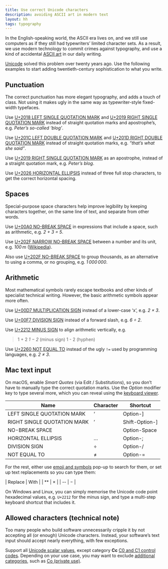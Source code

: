 ```yaml
---
title: Use correct Unicode characters
description: avoiding ASCII art in modern text
layout: hh
tags: typography
---
```


In the English-speaking world, the ASCII era lives on,
and we still use computers as if they still had typewriters’ limited character sets.
As a result, we use modern technology to commit crimes against typography,
and use a kind of accidental 
[ASCII art](https://en.wikipedia.org/wiki/ASCII_art) in our daily writing.

[Unicode](https://en.wikipedia.org/wiki/Unicode) solved this problem over twenty years ago.
Use the following examples to start adding twentieth-century sophistication to what you write.

## Punctuation

The correct punctuation has more elegant typography, and adds a touch of class.
Not using it makes ugly in the same way as typewriter-style fixed-width typefaces.

Use [U+2018 LEFT SINGLE QUOTATION MARK](https://unicode-explorer.com/c/2018) and
[U+2019 RIGHT SINGLE QUOTATION MARK](https://unicode-explorer.com/c/2019)
instead of straight quotation marks and apostrophe’s, e.g. *Peter’s so-called ‘blog’*.

Use [U+201C LEFT DOUBLE QUOTATION MARK](https://unicode-explorer.com/c/201C) and
[U+201D RIGHT DOUBLE QUOTATION MARK](https://unicode-explorer.com/c/201D)
instead of straight quotation marks, e.g. *“that’s what she said”*.

Use [U+2019 RIGHT SINGLE QUOTATION MARK](https://unicode-explorer.com/c/2019)
as an apostrophe, instead of a straight quotation mark, e.g. *Peter’s blog*.

Use [U+2026 HORIZONTAL ELLIPSIS](https://unicode-explorer.com/c/2026)
instead of three full stop characters, to get the correct horizontal spacing.

## Spaces

Special-purpose space characters help improve legibility by keeping characters together,
on the same line of text, and separate from other words.

Use [U+00A0 NO-BREAK SPACE](https://unicode-explorer.com/c/00A0)
in expressions that include a space, such as arithmetic, e.g. *2 + 3 = 5*.

Use [U+202F NARROW NO-BREAK SPACE](https://unicode-explorer.com/c/202F)
between a number and its unit, e.g. *100 m*
([Wikipedia](https://en.wikipedia.org/wiki/Non-breaking_space#Width_variation)).

Also use [U+202F NO-BREAK SPACE](https://unicode-explorer.com/c/202F)
to group thousands, as an alternative to using a comma, or no grouping, e.g. *1 000 000*.

## Arithmetic

Most mathematical symbols rarely escape textbooks and other kinds of specialist technical writing.
However, the basic arithmetic symbols appear more often.

Use [U+00D7 MULTIPLICATION SIGN](https://unicode-explorer.com/c/00D7)
instead of a lower-case ‘x’, e.g. *2 × 3*.

Use [U+00F7 DIVISION SIGN](https://unicode-explorer.com/c/00F7)
instead of a forward slash, e.g. *6 ÷ 2*.

Use [U+2212 MINUS SIGN](https://unicode-explorer.com/c/2212)
to align arithmetic vertically, e.g.

> 1 + 2 
> *1 − 2* (minus sign) 
> 1 - 2 (hyphen)

Use [U+2260 NOT EQUAL TO](https://unicode-explorer.com/c/2260)
instead of the ugly `!=` used by programming languages, e.g. *2 ≠ 3*.

## Mac text input

On macOS, enable _Smart Quotes_ (via Edit / Substitutions), so you don’t have to manually type the correct quotation marks.
Use the _Option_ modifier key to type several more, which you can reveal using the
[keyboard viewer](https://support.apple.com/en-gb/guide/mac-help/mchlp1015/mac).

| Name | Character | Shortcut |
| ---- | --------- | -------- | 
| LEFT SINGLE QUOTATION MARK | ‘ | Option-] |
| RIGHT SINGLE QUOTATION MARK | ’ | Shift-Option-] |
| NO-BREAK SPACE |   | Option-Space |
| HORIZONTAL ELLIPSIS | … | Option-; |
| DIVISION SIGN | ÷ | Option-/ |
| NOT EQUAL TO | ≠ | Option-= |

For the rest, either use
[emoji and symbols](https://support.apple.com/en-gb/guide/mac-help/mchlp1560/mac) 
pop-up to search for them, or set up text replacements so you can type them:

| Replace | With |
| ** | × |
| -- | − |

On Windows and Linux, you can simply memorise the Unicode code point hexadecimal values, e.g. `U+2212` for the minus sign, and type a multi-step keyboard shortcut that includes it.


## Allowed characters (technical note)

Too many people who build software unnecessarily cripple it by not accepting all (or enough) Unicode characters.
Instead, your software’s text input should accept nearly everything, with few exceptions.

Support all [Unicode scalar values](https://unicode.org/glossary/#unicode_scalar_value),
except category **Cc**
[C0 and C1 control codes](https://en.wikipedia.org/wiki/C0_and_C1_control_codes).
Depending on your use case, you may want to exclude
[additional categories](https://x.com/FakeUnicode/status/1323901764857286657), such as
[Co (private use)](https://x.com/cigix22/status/1323918410888155137).
